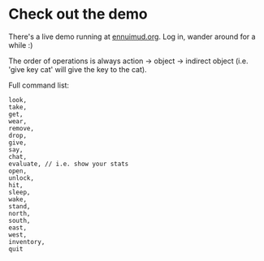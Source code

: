 # Check out the demo
There's a live demo running at [ennuimud.org](https://ennuimud.org). Log in, wander around for a while :)

The order of operations is always action -> object -> indirect object (i.e. 'give key cat' will give the key to the cat).

Full command list:

```
look,
take,
get,
wear,
remove,
drop,
give,
say,
chat,
evaluate, // i.e. show your stats
open,
unlock,
hit,
sleep,
wake,
stand,
north,
south,
east,
west,
inventory,
quit
```
